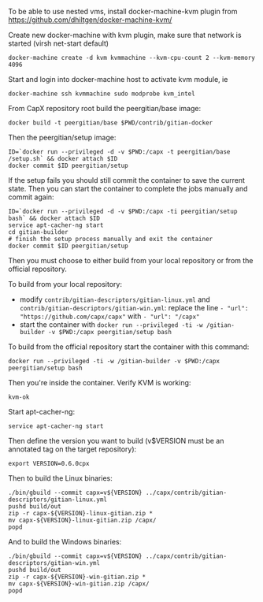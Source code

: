 To be able to use nested vms, install docker-machine-kvm plugin from https://github.com/dhiltgen/docker-machine-kvm/

Create new docker-machine with kvm plugin, make sure that network is started (virsh net-start default)

	docker-machine create -d kvm kvmmachine --kvm-cpu-count	2 --kvm-memory 4096

Start and login into docker-machine host to activate kvm module, ie

	docker-machine ssh kvmmachine sudo modprobe kvm_intel

From CapX repository root build the peergitian/base image:

    docker build -t peergitian/base $PWD/contrib/gitian-docker

Then the peergitian/setup image:

    ID=`docker run --privileged -d -v $PWD:/capx -t peergitian/base /setup.sh` && docker attach $ID
    docker commit $ID peergitian/setup

If the setup fails you should still commit the container to save the current state. Then you can start the container to complete the jobs manually and commit again:

    ID=`docker run --privileged -d -v $PWD:/capx -ti peergitian/setup bash` && docker attach $ID
    service apt-cacher-ng start
    cd gitian-builder
    # finish the setup process manually and exit the container
    docker commit $ID peergitian/setup


Then you must choose to either build from your local repository or from the official repository.

To build from your local repository:

* modify `contrib/gitian-descriptors/gitian-linux.yml` and `contrib/gitian-descriptors/gitian-win.yml`: replace the line `- "url": "https://github.com/capx/capx"` with `- "url": "/capx"`
* start the container with `docker run --privileged -ti -w /gitian-builder -v $PWD:/capx peergitian/setup bash`

To build from the official repository start the container with this command:

    docker run --privileged -ti -w /gitian-builder -v $PWD:/capx peergitian/setup bash

Then you're inside the container. Verify KVM is working:

    kvm-ok

Start apt-cacher-ng:

    service apt-cacher-ng start

Then define the version you want to build (v$VERSION must be an annotated tag on the target repository):

    export VERSION=0.6.0cpx

Then to build the Linux binaries:

    ./bin/gbuild --commit capx=v${VERSION} ../capx/contrib/gitian-descriptors/gitian-linux.yml
    pushd build/out
    zip -r capx-${VERSION}-linux-gitian.zip *
    mv capx-${VERSION}-linux-gitian.zip /capx/
    popd

And to build the Windows binaries:

    ./bin/gbuild --commit capx=v${VERSION} ../capx/contrib/gitian-descriptors/gitian-win.yml
    pushd build/out
    zip -r capx-${VERSION}-win-gitian.zip *
    mv capx-${VERSION}-win-gitian.zip /capx/
    popd

